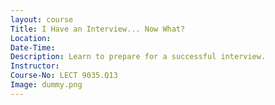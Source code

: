 ```yaml
---
layout: course
Title: I Have an Interview... Now What?
Location:
Date-Time:
Description: Learn to prepare for a successful interview.
Instructor:
Course-No: LECT 9035.Q13
Image: dummy.png
---
```

